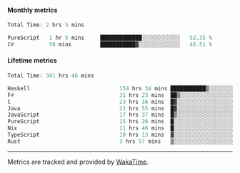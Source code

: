 #### Monthly metrics
<!--START_SECTION:wakamonthly-->

```asm
Total Time: 2 hrs 5 mins

PureScript   1 hr 5 mins     █████████████░░░░░░░░░░░░   52.35 %
C#           58 mins         ███████████▓░░░░░░░░░░░░░   46.51 %
```

<!--END_SECTION:wakamonthly-->
#### Lifetime metrics
<!--START_SECTION:wakalifetime-->

```asm
Total Time: 341 hrs 46 mins

Haskell                            154 hrs 34 mins ███████████▒░░░░░░░░░░░░░   45.07 %
F#                                 31 hrs 25 mins  ██▒░░░░░░░░░░░░░░░░░░░░░░   09.16 %
C                                  23 hrs 16 mins  █▓░░░░░░░░░░░░░░░░░░░░░░░   06.79 %
Java                               21 hrs 55 mins  █▓░░░░░░░░░░░░░░░░░░░░░░░   06.40 %
JavaScript                         17 hrs 37 mins  █▒░░░░░░░░░░░░░░░░░░░░░░░   05.14 %
PureScript                         15 hrs 26 mins  █░░░░░░░░░░░░░░░░░░░░░░░░   04.51 %
Nix                                11 hrs 46 mins  █░░░░░░░░░░░░░░░░░░░░░░░░   03.43 %
TypeScript                         10 hrs 13 mins  ▓░░░░░░░░░░░░░░░░░░░░░░░░   02.98 %
Rust                               3 hrs 57 mins   ▒░░░░░░░░░░░░░░░░░░░░░░░░   01.16 %
```

<!--END_SECTION:wakalifetime-->

---

Metrics are tracked and provided by [WakaTime](https://github.com/athul/waka-readme).
